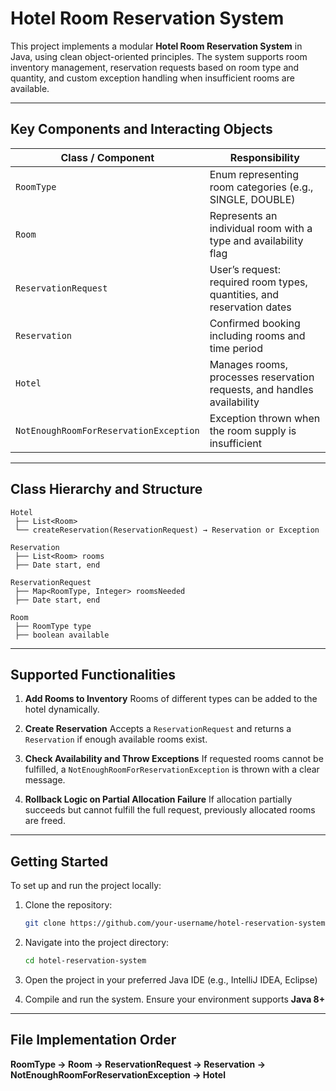 # Hotel Room Reservation System

This project implements a modular **Hotel Room Reservation System** in Java, using clean object-oriented principles. The system supports room inventory management, reservation requests based on room type and quantity, and custom exception handling when insufficient rooms are available.

---

## Key Components and Interacting Objects

| Class / Component                      | Responsibility                                                          |
| -------------------------------------- | ----------------------------------------------------------------------- |
| `RoomType`                             | Enum representing room categories (e.g., SINGLE, DOUBLE)                |
| `Room`                                 | Represents an individual room with a type and availability flag         |
| `ReservationRequest`                   | User’s request: required room types, quantities, and reservation dates  |
| `Reservation`                          | Confirmed booking including rooms and time period                       |
| `Hotel`                                | Manages rooms, processes reservation requests, and handles availability |
| `NotEnoughRoomForReservationException` | Exception thrown when the room supply is insufficient                   |

---

## Class Hierarchy and Structure

```
Hotel
 ├── List<Room>
 └── createReservation(ReservationRequest) → Reservation or Exception

Reservation
 ├── List<Room> rooms
 ├── Date start, end

ReservationRequest
 ├── Map<RoomType, Integer> roomsNeeded
 ├── Date start, end

Room
 ├── RoomType type
 ├── boolean available
```

---

## Supported Functionalities

1. **Add Rooms to Inventory**
   Rooms of different types can be added to the hotel dynamically.

2. **Create Reservation**
   Accepts a `ReservationRequest` and returns a `Reservation` if enough available rooms exist.

3. **Check Availability and Throw Exceptions**
   If requested rooms cannot be fulfilled, a `NotEnoughRoomForReservationException` is thrown with a clear message.

4. **Rollback Logic on Partial Allocation Failure**
   If allocation partially succeeds but cannot fulfill the full request, previously allocated rooms are freed.

---

## Getting Started

To set up and run the project locally:

1. Clone the repository:

   ```bash
   git clone https://github.com/your-username/hotel-reservation-system.git
   ```

2. Navigate into the project directory:

   ```bash
   cd hotel-reservation-system
   ```

3. Open the project in your preferred Java IDE (e.g., IntelliJ IDEA, Eclipse)

4. Compile and run the system.
   Ensure your environment supports **Java 8+**

---

## File Implementation Order

**RoomType → Room → ReservationRequest → Reservation → NotEnoughRoomForReservationException → Hotel**
